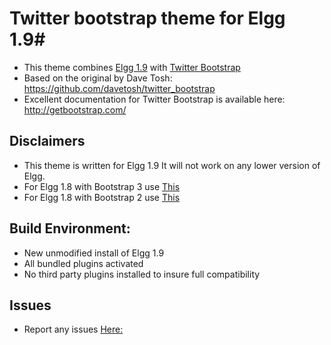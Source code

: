 # Twitter bootstrap theme for Elgg 1.9#
*	This theme combines [Elgg 1.9](https://github.com/Elgg/Elgg/tree/1.9) with [Twitter Bootstrap](https://github.com/twbs/bootstrap) 
*	Based on the original by Dave Tosh: https://github.com/davetosh/twitter_bootstrap
*	Excellent documentation for Twitter Bootstrap is available here: http://getbootstrap.com/

## Disclaimers ##
*	This theme is written for Elgg 1.9 It will not work on any lower version of Elgg.
*	For Elgg 1.8 with Bootstrap 3 use [This](https://github.com/twentyfiveautumn/twitter_bootstrap/tree/twitter_bootstrap-1.8)
*	For Elgg 1.8 with Bootstrap 2 use [This](https://github.com/twentyfiveautumn/twitter_bootstrap/tree/twitter_bootstrap_2)

## Build Environment: ##
* 	New unmodified install of Elgg 1.9
* 	All bundled plugins activated
*	No third party plugins installed to insure full compatibility

## Issues ##
* Report any issues [Here:](https://github.com/twentyfiveautumn/twitter_bootstrap/issues)
